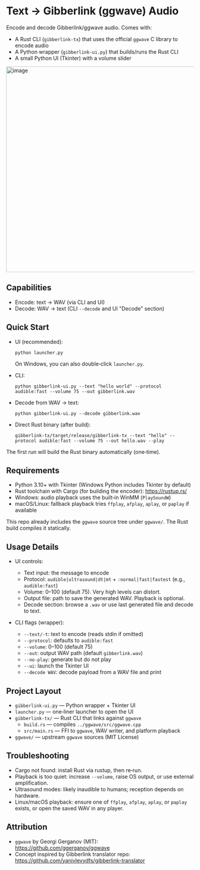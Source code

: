 # Text → Gibberlink (ggwave) Audio

Encode and decode Gibberlink/ggwave audio. Comes with:

- A Rust CLI (`gibberlink-tx`) that uses the official `ggwave` C library to encode audio
- A Python wrapper (`gibberlink-ui.py`) that builds/runs the Rust CLI
- A small Python UI (Tkinter) with a volume slider

<img width="682" height="551" alt="image" src="https://github.com/user-attachments/assets/dfec562f-d52f-486d-a67f-2305ab01e96d" />

## Capabilities

- Encode: text -> WAV (via CLI and UI)
- Decode: WAV -> text (CLI `--decode` and UI "Decode" section)

## Quick Start

- UI (recommended):

  ```
  python launcher.py
  ```
  On Windows, you can also double‑click `launcher.py`.

- CLI:

  ```
  python gibberlink-ui.py --text "hello world" --protocol audible:fast --volume 75 --out gibberlink.wav
  ```

- Decode from WAV -> text:

  ```
  python gibberlink-ui.py --decode gibberlink.wav
  ```

- Direct Rust binary (after build):

  ```
  gibberlink-tx/target/release/gibberlink-tx --text "hello" --protocol audible:fast --volume 75 --out hello.wav --play
  ```

The first run will build the Rust binary automatically (one‑time).


## Requirements

- Python 3.10+ with Tkinter (Windows Python includes Tkinter by default)
- Rust toolchain with Cargo (for building the encoder): https://rustup.rs/
- Windows: audio playback uses the built‑in WinMM (`PlaySoundW`)
- macOS/Linux: fallback playback tries `ffplay`, `afplay`, `aplay`, or `paplay` if available

This repo already includes the `ggwave` source tree under `ggwave/`. The Rust build compiles it statically.


## Usage Details

- UI controls:
  - Text input: the message to encode
  - Protocol: `audible|ultrasound|dt|mt` + `:normal|fast|fastest` (e.g., `audible:fast`)
  - Volume: 0–100 (default 75). Very high levels can distort.
  - Output file: path to save the generated WAV. Playback is optional.
  - Decode section: browse a `.wav` or use last generated file and decode to text.

- CLI flags (wrapper):
  - `--text/-t`: text to encode (reads stdin if omitted)
  - `--protocol`: defaults to `audible:fast`
  - `--volume`: 0–100 (default 75)
  - `--out`: output WAV path (default `gibberlink.wav`)
  - `--no-play`: generate but do not play
  - `--ui`: launch the Tkinter UI
  - `--decode WAV`: decode payload from a WAV file and print


## Project Layout

- `gibberlink-ui.py` — Python wrapper + Tkinter UI
- `launcher.py` — one‑liner launcher to open the UI
- `gibberlink-tx/` — Rust CLI that links against `ggwave`
  - `build.rs` — compiles `../ggwave/src/ggwave.cpp`
  - `src/main.rs` — FFI to `ggwave`, WAV writer, and platform playback
- `ggwave/` — upstream `ggwave` sources (MIT License)


## Troubleshooting

- Cargo not found: install Rust via rustup, then re‑run.
- Playback is too quiet: increase `--volume`, raise OS output, or use external amplification.
- Ultrasound modes: likely inaudible to humans; reception depends on hardware.
- Linux/macOS playback: ensure one of `ffplay`, `afplay`, `aplay`, or `paplay` exists, or open the saved WAV in any player.


## Attribution

- `ggwave` by Georgi Gerganov (MIT): https://github.com/ggerganov/ggwave
- Concept inspired by Gibberlink translator repo: https://github.com/yanivlevydfs/gibberlink-translator
